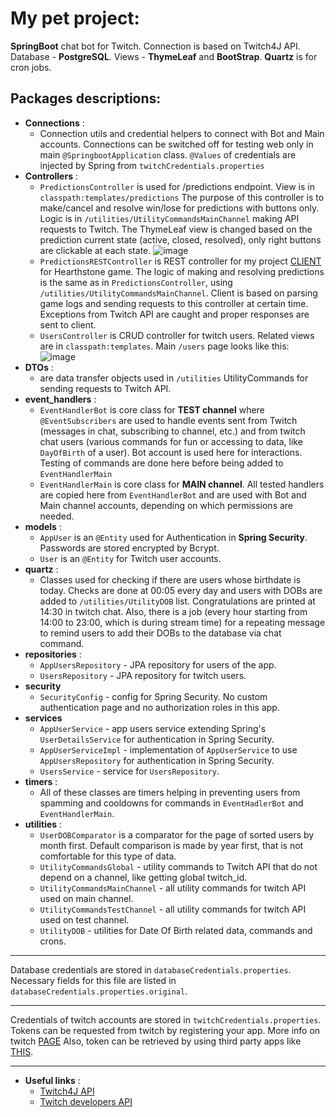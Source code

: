 My pet project:
================
**SpringBoot** chat bot for Twitch. Connection is based on Twitch4J API. Database - **PostgreSQL**. Views - **ThymeLeaf** and **BootStrap**. **Quartz** is for cron jobs. 

Packages descriptions:
-----------------
- **Connections** :
    - Connection utils and credential helpers to connect with Bot and Main accounts. Connections can be switched off for testing web only in main `@SpringbootApplication` class. `@Values` of credentials are injected by Spring from `twitchCredentials.properties`
- **Controllers** :
    - `PredictionsController` is used for /predictions endpoint. View is in `classpath:templates/predictions` The purpose of this controller is to make/cancel and resolve win/lose for predictions with buttons only. Logic is in `/utilities/UtilityCommandsMainChannel` making API requests to Twitch. The ThymeLeaf view is changed based on the prediction current state (active, closed, resolved), only right buttons are clickable at each state.
    ![image](https://t.ly/7_AAn)
    - `PredictionsRESTController` is REST controller for my project <a href="https://github.com/MaxonRash/prediction_client_3">CLIENT</a> for Hearthstone game. The logic of making and resolving predictions is the same as in `PredictionsController`, using `/utilities/UtilityCommandsMainChannel`. Client is based on parsing game logs and sending requests to this controller at certain time. Exceptions from Twitch API are caught and proper responses are sent to client.
    - `UsersController` is CRUD controller for twitch users. Related views are in `classpath:templates`. Main `/users` page looks like this: ![image](https://clck.ru/3Dpqpx) 
- **DTOs** :
  - are data transfer objects used in `/utilities` UtilityCommands for sending requests to Twitch API.
- **event_handlers** :
  - `EventHandlerBot` is core class for **TEST channel** where `@EventSubscribers` are used to handle events sent from Twitch (messages in chat, subscribing to channel, etc.) and from twitch chat users (various commands for fun or accessing to data, like `DayOfBirth` of a user). Bot account is used here for interactions. Testing of commands are done here before being added to `EventHandlerMain`
  - `EventHandlerMain` is core class for **MAIN channel**. All tested handlers are copied here from `EventHandlerBot` and are used with Bot and Main channel accounts, depending on which permissions are needed.
- **models** :
  - `AppUser` is an `@Entity` used for Authentication in **Spring Security**. Passwords are stored encrypted by Bcrypt.
  - `User` is an `@Entity` for Twitch user accounts.
- **quartz** :
  - Classes used for checking if there are users whose birthdate is today. Checks are done at 00:05 every day and users with DOBs are added to `/utilities/UtilityDOB` list. Congratulations are printed at 14:30 in twitch chat. Also, there is a job (every hour starting from 14:00 to 23:00, which is during stream time) for a repeating message to remind users to add their DOBs to the database via chat command.
- **repositories** :
  - `AppUsersRepository` - JPA repository for users of the app.
  - `UsersRepository` - JPA repository for twitch users.
- **security**
  - `SecurityConfig` - config for Spring Security. No custom authentication page and no authorization roles in this app.
- **services**
  - `AppUserService` - app users service extending Spring's `UserDetailsService` for authentication in Spring Security.
  - `AppUserServiceImpl` - implementation of `AppUserService` to use `AppUsersRepository` for authentication in Spring Security.
  - `UsersService` - service for `UsersRepository`.
- **timers** :
  - All of these classes are timers helping in preventing users from spamming and cooldowns for commands in `EventHadlerBot` and `EventHandlerMain`.
- **utilities** :
  - `UserDOBComparator` is a comparator for the page of sorted users by month first. Default comparison is made by year first, that is not comfortable for this type of data.
  - `UtilityCommandsGlobal` - utility commands to Twitch API that do not depend on a channel, like getting global twitch_id.
  - `UtilityCommandsMainChannel` - all utility commands for twitch API used on main channel. 
  - `UtilityCommandsTestChannel` - all utility commands for twitch API used on test channel.
  - `UtilityDOB` - utilities for Date Of Birth related data, commands and crons.
-----
Database credentials are stored in `databaseCredentials.properties`. Necessary fields for this file are listed in `databaseCredentials.properties.original`.
*****
Credentials of twitch accounts are stored in `twitchCredentials.properties`. Tokens can be requested from twitch by registering your app. More info on twitch <a href="https://dev.twitch.tv/docs/authentication/">PAGE</a> Also, token can be retrieved by using third party apps like <a href="https://twitchtokengenerator.com/">THIS</a>.
*****
- **Useful links** :
  - <a href="https://github.com/twitch4j/twitch4j">Twitch4J API</a>
  - <a href="https://dev.twitch.tv/docs/api/reference/">Twitch developers API</a>
